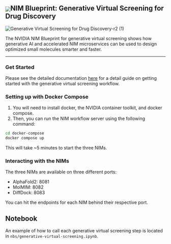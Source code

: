 <h2><img align="center" src="https://github.com/user-attachments/assets/cbe0d62f-c856-4e0b-b3ee-6184b7c4d96f">NIM Blueprint: Generative Virtual Screening for Drug Discovery</h2>

![Generative Virtual Screening for Drug Discovery-r2 (1)](https://github.com/user-attachments/assets/dbb1795a-7e3f-4363-9b20-4bc4d67d04bb)

The NVIDIA NIM Blueprint for generative virtual screening shows how generative AI and accelerated NIM microservices can be used to design optimized small molecules smarter and faster.

<hr>

### Get Started

Please see the detailed documentation [here](https://nim-tme.gitlab-master-pages.nvidia.com/-/documentation/-/jobs/107747773/artifacts/_build/docs/bionemo/caddvs/latest/overview.html) for a detail guide on getting started with the generative virtual screening workflow.

### Setting up with Docker Compose

1. You will need to install docker, the NVIDIA container toolkit, and docker compose.
2. Then, you can run the NIM workflow server using the following command:

```bash
cd docker-compose
docker compose up
```

This will take ~5 minutes to start the three NIMs.

### Interacting with the NIMs

The three NIMs are available on three different ports:

- AlphaFold2: 8081
- MolMIM: 8082
- DiffDock: 8083

You can hit the endpoints for each NIM behind their respective port.

## Notebook

An example of how to call each generative virtual screening step is located in `nbs/generative-virtual-screening.ipynb`.
